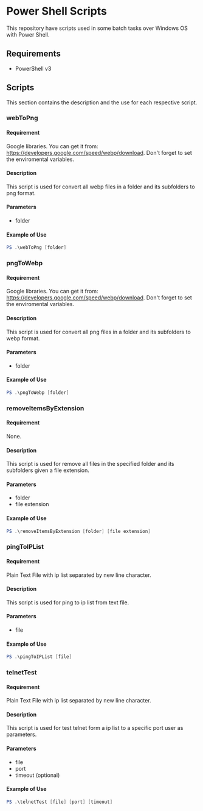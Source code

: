 # Power Shell Scripts
This repository have scripts used in some batch tasks over Windows OS with Power Shell.

## Requirements
- PowerShell v3

## Scripts
This section contains the description and the use for each respective script.

### webToPng
#### Requirement
Google libraries. You can get it from: <https://developers.google.com/speed/webp/download>. Don't forget to set the enviromental variables.

#### Description
This script is used for convert all webp files in a folder and its subfolders to png format.

#### Parameters
- folder

#### Example of Use
```powershell
PS .\webToPng [folder]
```

### pngToWebp
#### Requirement
Google libraries. You can get it from: <https://developers.google.com/speed/webp/download>. Don't forget to set the enviromental variables.

#### Description
This script is used for convert all png files in a folder and its subfolders to webp format.

#### Parameters
- folder

#### Example of Use
```powershell
PS .\pngToWebp [folder]
```

### removeItemsByExtension
#### Requirement
None.

#### Description
This script is used for remove all files in the specified folder and its subfolders given a file extension.

#### Parameters
- folder
- file extension

#### Example of Use
```powershell
PS .\removeItemsByExtension [folder] [file extension]
```

### pingToIPList
#### Requirement
Plain Text File with ip list separated by new line character.

#### Description
This script is used for ping to ip list from text file.

#### Parameters
- file

#### Example of Use
```powershell
PS .\pingToIPList [file]
```

### telnetTest
#### Requirement
Plain Text File with ip list separated by new line character.

#### Description
This script is used for test telnet form a ip list to a specific port user as parameters.

#### Parameters
- file 
- port 
- timeout (optional)

#### Example of Use
```powershell
PS .\telnetTest [file] [port] [timeout]
```

